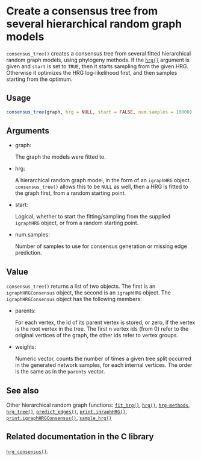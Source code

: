 # Create a consensus tree from several hierarchical random graph models

`consensus_tree()` creates a consensus tree from several fitted
hierarchical random graph models, using phylogeny methods. If the
[`hrg()`](https://r.igraph.org/reference/hrg.md) argument is given and
`start` is set to `TRUE`, then it starts sampling from the given HRG.
Otherwise it optimizes the HRG log-likelihood first, and then samples
starting from the optimum.

## Usage

``` r
consensus_tree(graph, hrg = NULL, start = FALSE, num.samples = 10000)
```

## Arguments

- graph:

  The graph the models were fitted to.

- hrg:

  A hierarchical random graph model, in the form of an `igraphHRG`
  object. `consensus_tree()` allows this to be `NULL` as well, then a
  HRG is fitted to the graph first, from a random starting point.

- start:

  Logical, whether to start the fitting/sampling from the supplied
  `igraphHRG` object, or from a random starting point.

- num.samples:

  Number of samples to use for consensus generation or missing edge
  prediction.

## Value

`consensus_tree()` returns a list of two objects. The first is an
`igraphHRGConsensus` object, the second is an `igraphHRG` object. The
`igraphHRGConsensus` object has the following members:

- parents:

  For each vertex, the id of its parent vertex is stored, or zero, if
  the vertex is the root vertex in the tree. The first n vertex ids
  (from 0) refer to the original vertices of the graph, the other ids
  refer to vertex groups.

- weights:

  Numeric vector, counts the number of times a given tree split occurred
  in the generated network samples, for each internal vertices. The
  order is the same as in the `parents` vector.

## See also

Other hierarchical random graph functions:
[`fit_hrg()`](https://r.igraph.org/reference/fit_hrg.md),
[`hrg()`](https://r.igraph.org/reference/hrg.md),
[`hrg-methods`](https://r.igraph.org/reference/hrg-methods.md),
[`hrg_tree()`](https://r.igraph.org/reference/hrg_tree.md),
[`predict_edges()`](https://r.igraph.org/reference/predict_edges.md),
[`print.igraphHRG()`](https://r.igraph.org/reference/print.igraphHRG.md),
[`print.igraphHRGConsensus()`](https://r.igraph.org/reference/print.igraphHRGConsensus.md),
[`sample_hrg()`](https://r.igraph.org/reference/sample_hrg.md)

## Related documentation in the C library

[`hrg_consensus()`](https://igraph.org/c/html/0.10.17/igraph-HRG.html#igraph_hrg_consensus).
